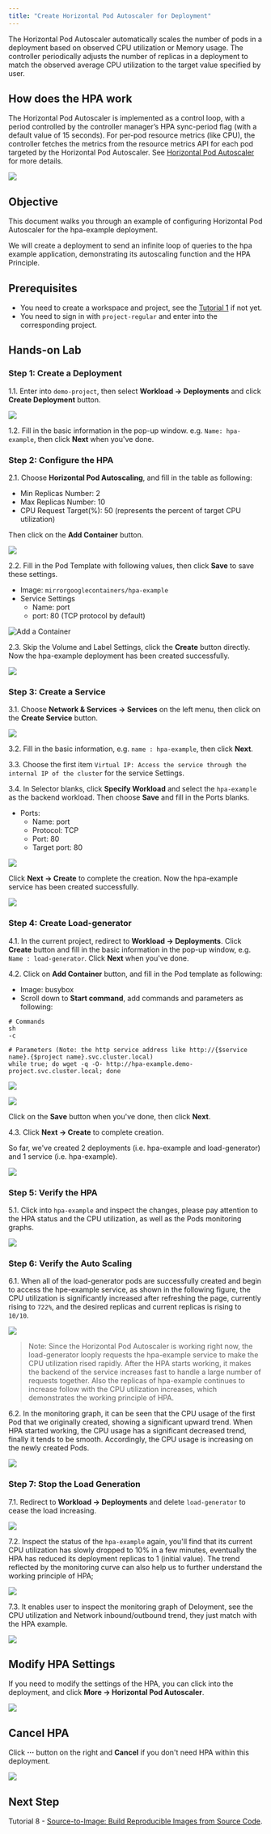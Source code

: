 ```yaml
---
title: "Create Horizontal Pod Autoscaler for Deployment"
---
```


The Horizontal Pod Autoscaler automatically scales the number of pods in a deployment based on observed CPU utilization or Memory usage. The controller periodically adjusts the number of replicas in a deployment to match the observed average CPU utilization to the target value specified by user.

## How does the HPA work

The Horizontal Pod Autoscaler is implemented as a control loop, with a period controlled by the controller manager’s HPA sync-period flag (with a default value of 15 seconds). For per-pod resource metrics (like CPU), the controller fetches the metrics from the resource metrics API for each pod targeted by the Horizontal Pod Autoscaler. See [Horizontal Pod Autoscaler](https://kubernetes.io/docs/tasks/run-application/horizontal-pod-autoscale/) for more details.

![](https://pek3b.qingstor.com/kubesphere-docs/png/20190716214909.png)

## Objective

This document walks you through an example of configuring Horizontal Pod Autoscaler for the hpa-example deployment. 

We will create a deployment to send an infinite loop of queries to the hpa example application, demonstrating its autoscaling function and the HPA Principle.

## Prerequisites

- You need to create a workspace and project, see the [Tutorial 1](admin-quick-start.md) if not yet.
- You need to sign in with `project-regular` and enter into the corresponding project.

## Hands-on Lab

### Step 1: Create a Deployment

1.1. Enter into `demo-project`, then select **Workload → Deployments** and click **Create Deployment** button.

![](https://pek3b.qingstor.com/kubesphere-docs/png/20190716215848.png)

1.2. Fill in the basic information in the pop-up window. e.g. `Name: hpa-example`, then click **Next** when you've done.

### Step 2: Configure the HPA 

2.1. Choose **Horizontal Pod Autoscaling**, and fill in the table as following:

- Min Replicas Number: 2
- Max Replicas Number: 10
- CPU Request Target(%): 50 (represents the percent of target CPU utilization)


Then click on the **Add Container** button.

![](https://pek3b.qingstor.com/kubesphere-docs/png/20190716220122.png)

2.2. Fill in the Pod Template with following values, then click **Save** to save these settings.

- Image: `mirrorgooglecontainers/hpa-example`
- Service Settings
   - Name: port 
   - port: 80 (TCP protocol by default)

![Add a Container](https://pek3b.qingstor.com/kubesphere-docs/png/20190321234139.png)


2.3. Skip the Volume and Label Settings, click the **Create** button directly. Now the hpa-example deployment has been created successfully.

![](https://pek3b.qingstor.com/kubesphere-docs/png/20190716221028.png)

### Step 3: Create a Service

3.1. Choose **Network & Services → Services** on the left menu, then click on the **Create Service** button.

![](https://pek3b.qingstor.com/kubesphere-docs/png/20190716221110.png)

3.2. Fill in the basic information, e.g. `name : hpa-example`, then click **Next**.

3.3. Choose the first item `Virtual IP: Access the service through the internal IP of the cluster` for the service Settings.

3.4. In Selector blanks, click **Specify Workload** and select the `hpa-example` as the backend workload. Then choose **Save** and fill in the Ports blanks.

- Ports:
   - Name: port
   - Protocol: TCP
   - Port: 80  
   - Target port: 80

![](https://pek3b.qingstor.com/kubesphere-docs/png/20190716221536.png)

Click **Next → Create** to complete the creation. Now the hpa-example service has been created successfully.

![](https://pek3b.qingstor.com/kubesphere-docs/png/20190716221828.png)

### Step 4: Create Load-generator

4.1. In the current project, redirect to **Workload → Deployments**. Click **Create** button and fill in the basic information in the pop-up window, e.g. `Name : load-generator`. Click **Next** when you've done.

4.2. Click on **Add Container** button, and fill in the Pod template as following:


- Image: busybox
- Scroll down to **Start command**, add commands and parameters as following:

```
# Commands
sh
-c

# Parameters (Note: the http service address like http://{$service name}.{$project name}.svc.cluster.local)
while true; do wget -q -O- http://hpa-example.demo-project.svc.cluster.local; done
```

![](https://pek3b.qingstor.com/kubesphere-docs/png/20190716222521.png)

![](https://pek3b.qingstor.com/kubesphere-docs/png/20190716222549.png)

Click on the **Save** button when you've done, then click **Next**.

4.3. Click **Next → Create** to complete creation.

So far, we've created 2 deployments (i.e. hpa-example and load-generator) and 1 service (i.e. hpa-example).

![](https://pek3b.qingstor.com/kubesphere-docs/png/20190716222833.png)

### Step 5: Verify the HPA

5.1. Click into `hpa-example` and inspect the changes, please pay attention to the HPA status and the CPU utilization, as well as the Pods monitoring graphs.

![](https://pek3b.qingstor.com/kubesphere-docs/png/20190322010021.png)

### Step 6: Verify the Auto Scaling

6.1. When all of the load-generator pods are successfully created and begin to access the hpe-example service, as shown in the following figure, the CPU utilization is significantly increased after refreshing the page, currently rising to `722%`, and the desired replicas and current replicas is rising to `10/10`. 

![](https://pek3b.qingstor.com/kubesphere-docs/png/20190716223104.png)

> Note: Since the Horizontal Pod Autoscaler is working right now, the load-generator looply requests the hpa-example service to make the CPU utilization rised rapidly. After the HPA starts working, it makes the backend of the service increases fast to handle a large number of requests together. Also the replicas of hpa-example continues to increase follow with the CPU utilization increases, which demonstrates the working principle of HPA.


6.2. In the monitoring graph, it can be seen that the CPU usage of the first Pod that we originally created, showing a significant upward trend. When HPA started working, the CPU usage has a significant decreased trend, finally it tends to be smooth. Accordingly, the CPU usage is increasing on the newly created Pods.

![](https://pek3b.qingstor.com/kubesphere-docs/png/20190716223415.png)


### Step 7: Stop the Load Generation

7.1. Redirect to **Workload → Deployments** and delete `load-generator` to cease the load increasing.

![](https://pek3b.qingstor.com/kubesphere-docs/png/20190716225225.png)

7.2. Inspect the status of the `hpa-example` again, you'll find that its current CPU utilization has slowly dropped to 10% in a few minutes, eventually the HPA has reduced its deployment replicas to 1 (initial value). The trend reflected by the monitoring curve can also help us to further understand the working principle of HPA;

![](https://pek3b.qingstor.com/kubesphere-docs/png/20190716230725.png)

7.3. It enables user to inspect the monitoring graph of Deloyment, see the CPU utilization and Network inbound/outbound trend, they just match with the HPA example.

![](https://pek3b.qingstor.com/kubesphere-docs/png/20190716230333.png)

## Modify HPA Settings

If you need to modify the settings of the HPA, you can click into the deployment, and click **More → Horizontal Pod Autoscaler**. 

![](https://pek3b.qingstor.com/kubesphere-docs/png/20190716225918.png)

## Cancel HPA

Click **···** button on the right and **Cancel** if you don't need HPA within this deployment.

![](https://pek3b.qingstor.com/kubesphere-docs/png/20190716225953.png)

## Next Step

Tutorial 8 - [Source-to-Image: Build Reproducible Images from Source Code](s2i.md).
